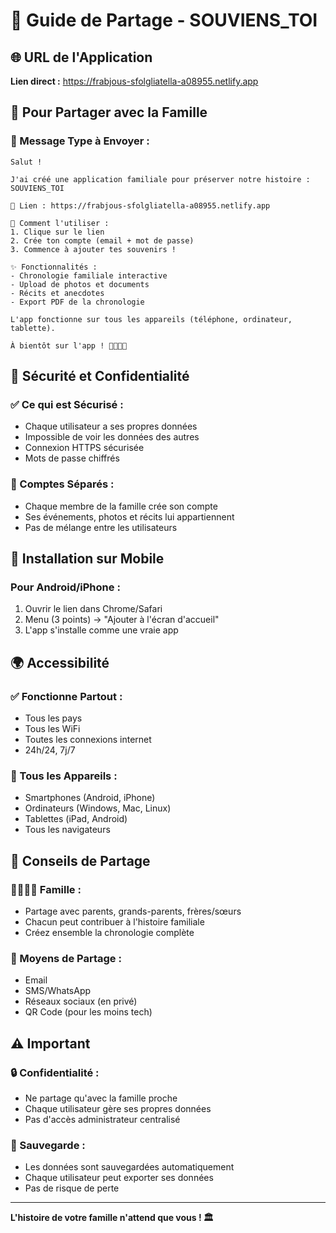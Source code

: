 # 📱 Guide de Partage - SOUVIENS_TOI

## 🌐 URL de l'Application
**Lien direct :** https://frabjous-sfolgliatella-a08955.netlify.app

## 👥 Pour Partager avec la Famille

### 📧 Message Type à Envoyer :
```
Salut !

J'ai créé une application familiale pour préserver notre histoire : SOUVIENS_TOI

🔗 Lien : https://frabjous-sfolgliatella-a08955.netlify.app

📱 Comment l'utiliser :
1. Clique sur le lien
2. Crée ton compte (email + mot de passe)
3. Commence à ajouter tes souvenirs !

✨ Fonctionnalités :
- Chronologie familiale interactive
- Upload de photos et documents
- Récits et anecdotes
- Export PDF de la chronologie

L'app fonctionne sur tous les appareils (téléphone, ordinateur, tablette).

À bientôt sur l'app ! 👨‍👩‍👧‍👦
```

## 🔐 Sécurité et Confidentialité

### ✅ Ce qui est Sécurisé :
- Chaque utilisateur a ses propres données
- Impossible de voir les données des autres
- Connexion HTTPS sécurisée
- Mots de passe chiffrés

### 👤 Comptes Séparés :
- Chaque membre de la famille crée son compte
- Ses événements, photos et récits lui appartiennent
- Pas de mélange entre les utilisateurs

## 📱 Installation sur Mobile

### Pour Android/iPhone :
1. Ouvrir le lien dans Chrome/Safari
2. Menu (3 points) → "Ajouter à l'écran d'accueil"
3. L'app s'installe comme une vraie app

## 🌍 Accessibilité

### ✅ Fonctionne Partout :
- Tous les pays
- Tous les WiFi
- Toutes les connexions internet
- 24h/24, 7j/7

### 📱 Tous les Appareils :
- Smartphones (Android, iPhone)
- Ordinateurs (Windows, Mac, Linux)
- Tablettes (iPad, Android)
- Tous les navigateurs

## 🎯 Conseils de Partage

### 👨‍👩‍👧‍👦 Famille :
- Partage avec parents, grands-parents, frères/sœurs
- Chacun peut contribuer à l'histoire familiale
- Créez ensemble la chronologie complète

### 📧 Moyens de Partage :
- Email
- SMS/WhatsApp
- Réseaux sociaux (en privé)
- QR Code (pour les moins tech)

## ⚠️ Important

### 🔒 Confidentialité :
- Ne partage qu'avec la famille proche
- Chaque utilisateur gère ses propres données
- Pas d'accès administrateur centralisé

### 💾 Sauvegarde :
- Les données sont sauvegardées automatiquement
- Chaque utilisateur peut exporter ses données
- Pas de risque de perte

---

**L'histoire de votre famille n'attend que vous ! 🏛️**